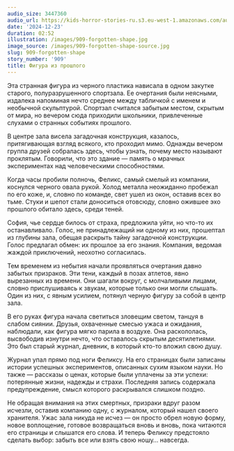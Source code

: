 ```yaml
---
audio_size: 3447360
audio_url: https://kids-horror-stories-ru.s3.eu-west-1.amazonaws.com/audio/909-forgotten-shape.mp3
date: '2024-12-23'
duration: 02:52
illustration: /images/909-forgotten-shape.jpg
image_source: /images/909-forgotten-shape-source.jpg
slug: 909-forgotten-shape
story_number: '909'
title: Фигура из прошлого
---
```


Эта странная фигура из черного пластика нависала в одном закутке старого, полуразрушенного спортзала. Ее очертания были неясными, издалека напоминая нечто среднее между табличкой с именем и необычной скульптурой. Спортзал считался забытым местом, скрытым от мира, но вечером сюда приходили школьники, привлеченные слухами о странных событиях прошлого.

В центре зала висела загадочная конструкция, казалось, притягивающая взгляд всякого, кто проходил мимо. Однажды вечером группа друзей собралась здесь, чтобы узнать, почему место называют проклятым. Говорили, что это здание — память о мрачных экспериментах над человеческими способностями.

Когда часы пробили полночь, Феликс, самый смелый из компании, коснулся черного овала рукой. Холод металла неожиданно пробежал по его коже, и, словно по команде, свет ушел из окон, оставив всех во тьме. Стуки и шепот стали доноситься отовсюду, словно ожившее эхо прошлого обитало здесь, среди теней.

София, чье сердце билось от страха, предложила уйти, но что-то их останавливало. Голос, не принадлежащий ни одному из них, прошептал из глубины зала, обещая раскрыть тайну загадочной конструкции. Голос предлагал обмен: их прошлое за его знания. Компания, ведомая жаждой приключений, неохотно согласилась.

Тем временем из небытия начали проявляться очертания давно забытых призраков. Эти тени, каждый в позах атлетов, явно вырезанных из времени. Они шагали вокруг, с молчаливыми лицами, словно прислушиваясь к звукам, которые только они могли слышать. Один из них, с явным усилием, потянул черную фигуру за собой в центр зала.

В его руках фигура начала светиться зловещим светом, танцуя в слабом сиянии. Друзья, охваченные смесью ужаса и ожидания, наблюдали, как фигура мягко парила в воздухе. Она раскололась, высвободив изнутри нечто, что оставалось скрытым десятилетиями. Это был старый журнал, дневник, в который кто-то вложил свою душу.

Журнал упал прямо под ноги Феликсу. На его страницах были записаны истории успешных экспериментов, описанных сухим языком науки. Но также — рассказы о ценах, которые были уплачены за эти успехи: потерянные жизни, надежды и страхи. Последняя запись содержала предупреждение, смысл которого раскрывался слишком поздно.

Не обращая внимания на этих смертных, призраки вдруг разом исчезли, оставив компанию одну, с журналом, который нашел своего хранителя. Ужас зала никуда не исчез — он просто обрел новую форму, новое воплощение, готовое возвращаться вновь и вновь, пока читаются его страницы и слышатся его слова. И теперь Феликсу предстояло сделать выбор: забыть все или взять свою ношу… навсегда.